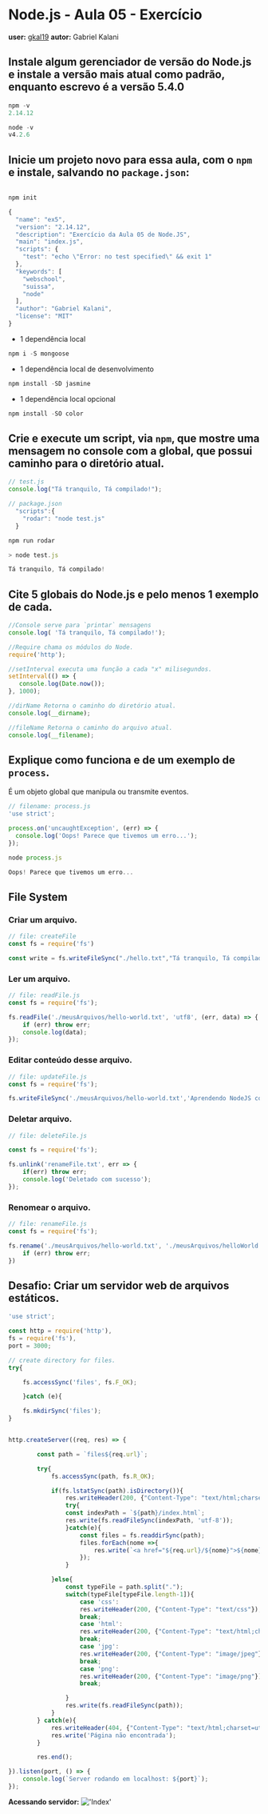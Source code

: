 # Node.js - Aula 05 - Exercício
**user:** [gkal19](https://github.com/gkal19)
**autor:** Gabriel Kalani

## Instale algum gerenciador de versão do Node.js e instale a versão mais atual como padrão, enquanto escrevo é a versão 5.4.0
```js
npm -v
2.14.12

node -v
v4.2.6

```
## Inicie um projeto novo para essa aula, com o `npm` e instale, salvando no `package.json`:
```js

npm init

{
  "name": "ex5",
  "version": "2.14.12",
  "description": "Exercício da Aula 05 de Node.JS",
  "main": "index.js",
  "scripts": {
    "test": "echo \"Error: no test specified\" && exit 1"
  },
  "keywords": [
    "webschool",
    "suissa",
    "node"
  ],
  "author": "Gabriel Kalani",
  "license": "MIT"
}
```

- 1 dependência local

```js
npm i -S mongoose
```
- 1 dependência local de desenvolvimento

```js
npm install -SD jasmine
```
- 1 dependência local opcional

```js
npm install -SO color
```

## Crie e execute um script, via `npm`, que mostre uma mensagem no console com a global, que possui caminho para o diretório atual.

```js
// test.js
console.log("Tá tranquilo, Tá compilado!");
```

```js
// package.json
  "scripts":{
    "rodar": "node test.js"
  }
```

```js
npm run rodar

> node test.js

Tá tranquilo, Tá compilado!
```

## Cite 5 globais do Node.js e pelo menos 1 exemplo de cada.

```js
//Console serve para `printar` mensagens
console.log( 'Tá tranquilo, Tá compilado!');

//Require chama os módulos do Node.
require('http');

//setInterval executa uma função a cada "x" milisegundos.
setInterval(() => {
   console.log(Date.now());
}, 1000);

//dirName Retorna o caminho do diretório atual.
console.log(__dirname);

//fileName Retorna o caminho do arquivo atual.
console.log(__filename);

```

## Explique como funciona e de um exemplo de `process`.
É um objeto global que manipula ou transmite eventos.

```js
// filename: process.js
'use strict';

process.on('uncaughtException', (err) => {
  console.log('Oops! Parece que tivemos um erro...');
});
```

```js
node process.js 

Oops! Parece que tivemos um erro...
```

## File System

### Criar um arquivo.
```js
// file: createFile
const fs = require('fs')

const write = fs.writeFileSync("./hello.txt","Tá tranquilo, Tá compilado!");
```

### Ler um arquivo.
```js
// file: readFile.js
const fs = require('fs');

fs.readFile('./meusArquivos/hello-world.txt', 'utf8', (err, data) => {
	if (err) throw err;
	console.log(data);
});
```

### Editar conteúdo desse arquivo.
```js
// file: updateFile.js
const fs = require('fs');

fs.writeFileSync('./meusArquivos/hello-world.txt','Aprendendo NodeJS com meus professores =]');
```

### Deletar arquivo.
```js
// file: deleteFile.js

const fs = require('fs');

fs.unlink('renameFile.txt', err => {
	if(err) throw err;
	console.log('Deletado com sucesso');
});
```

### Renomear o arquivo.
```js
// file: renameFile.js
const fs = require('fs');

fs.rename('./meusArquivos/hello-world.txt', './meusArquivos/helloWorld.txt', err => {
	if (err) throw err;
})
```

## Desafio: Criar um servidor web de arquivos estáticos.
```js
'use strict';

const http = require('http'), 
fs = require('fs'), 
port = 3000;

// create directory for files.
try{

	fs.accessSync('files', fs.F_OK);

	}catch (e){

	fs.mkdirSync('files');
}


http.createServer((req, res) => {

		const path = `files${req.url}`;

		try{
			fs.accessSync(path, fs.R_OK);

			if(fs.lstatSync(path).isDirectory()){
				res.writeHeader(200, {"Content-Type": "text/html;charset=utf-8"});
				try{
				const indexPath = `${path}/index.html`;
				res.write(fs.readFileSync(indexPath, 'utf-8'));
				}catch(e){
					const files = fs.readdirSync(path);
					files.forEach(nome =>{
						res.write(`<a href="${req.url}/${nome}">${nome}</a><br>`);
					});
				}

			}else{
				const typeFile = path.split(".");
				switch(typeFile[typeFile.length-1]){
					case 'css':
					res.writeHeader(200, {"Content-Type": "text/css"});
					break;
					case 'html':
					res.writeHeader(200, {"Content-Type": "text/html;charset=utf-8"});
					break;
					case 'jpg':
					res.writeHeader(200, {"Content-Type": "image/jpeg"});
					break;
					case 'png':
					res.writeHeader(200, {"Content-Type": "image/png"});
					break;

				}
				res.write(fs.readFileSync(path));
			}
		} catch(e){
			res.writeHeader(404, {"Content-Type": "text/html;charset=utf-8"});
			res.write('Página não encontrada');
		}

		res.end();

}).listen(port, () => {
	console.log(`Server rodando em localhost: ${port}`);
});
```
<b>Acessando servidor:</b>
!['Index'](http://i.imgur.com/omsNKlF.jpg)<br>
